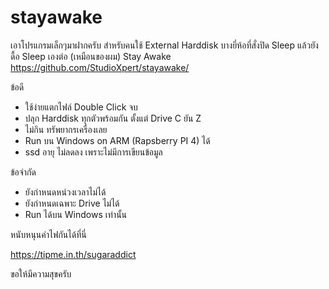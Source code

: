 # stayawake

เอาโปรแกรมเล็กๆมาฝากครับ
สำหรับคนใช้ External Harddisk บางยี่ห้อที่สั่งปิด Sleep แล้วยังดื้อ Sleep เองต่อ (เหมือนของผม)
Stay Awake
https://github.com/StudioXpert/stayawake/

ข้อดี
 - ใช้ง่ายแตกไฟล์ Double Click จบ
 - ปลุก Harddisk ทุกตัวพร้อมกัน ตั้งแต่ Drive C ยัน Z
 - ไม่กิน ทรัพยากรเครื่องเลย
 - Run บน Windows on ARM (Rapsberry PI 4) ได้
 - ssd อายุ ไม่ลดลง เพราะไม่มีการเขียนข้อมูล

ข้อจำกัด
 - ยังกำหนดหน่วงเวลาไม่ได้
 - ยังกำหนดเฉพาะ Drive ไม่ได้
 - Run ได้บน Windows เท่านั้น
 
หนับหนุนค่าไฟกันได้ที่นี่

https://tipme.in.th/sugaraddict

ขอให้มีความสุขครับ
